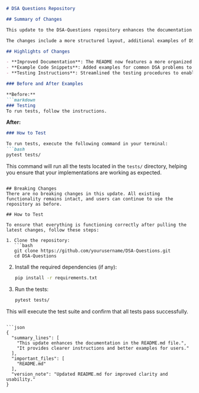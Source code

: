 ```markdown
# DSA Questions Repository

## Summary of Changes

This update to the DSA-Questions repository enhances the documentation in the `README.md` file, providing clearer instructions and better examples for users looking to navigate through various Data Structures and Algorithms (DSA) problems. This improvement aims to foster a more inclusive environment for contributors and users alike, making it easier to understand the repository's purpose and how to utilize the resources effectively.

The changes include a more structured layout, additional examples of DSA concepts, and a clearer explanation of how to run tests. This update not only improves readability but also ensures that users can quickly find the information they need to get started with solving DSA questions.

## Highlights of Changes

- **Improved Documentation**: The README now features a more organized structure, allowing users to quickly locate sections relevant to them.
- **Example Code Snippets**: Added examples for common DSA problems to illustrate the implementation of concepts directly within the documentation.
- **Testing Instructions**: Streamlined the testing procedures to enable users to validate their implementations effortlessly.

### Before and After Examples

**Before:**
```markdown
### Testing
To run tests, follow the instructions.
```

**After:**
```markdown
### How to Test

To run tests, execute the following command in your terminal:
```bash
pytest tests/
```
This command will run all the tests located in the `tests/` directory, helping you ensure that your implementations are working as expected.
```

## Breaking Changes
There are no breaking changes in this update. All existing functionality remains intact, and users can continue to use the repository as before.

## How to Test

To ensure that everything is functioning correctly after pulling the latest changes, follow these steps:

1. Clone the repository:
   ```bash
   git clone https://github.com/yourusername/DSA-Questions.git
   cd DSA-Questions
   ```

2. Install the required dependencies (if any):
   ```bash
   pip install -r requirements.txt
   ```

3. Run the tests:
   ```bash
   pytest tests/
   ```

This will execute the test suite and confirm that all tests pass successfully.

```

```json
{
  "summary_lines": [
    "This update enhances the documentation in the README.md file.",
    "It provides clearer instructions and better examples for users."
  ],
  "important_files": [
    "README.md"
  ],
  "version_note": "Updated README.md for improved clarity and usability."
}
```